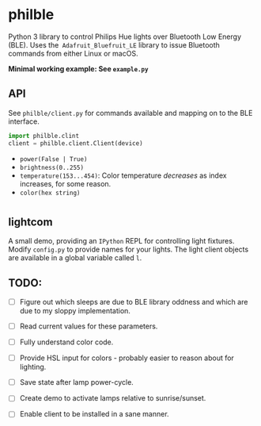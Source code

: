 # philble
Python 3 library to control Philips Hue lights over Bluetooth Low Energy (BLE). Uses
the` Adafruit_Bluefruit_LE` library to issue Bluetooth commands from either Linux or macOS.

**Minimal working example: See `example.py`**

## API
See `philble/client.py` for commands available and mapping on to the BLE interface.

```python
import philble.clint
client = philble.client.Client(device)
```

* `power(False | True)`
* `brightness(0..255)`
* `temperature(153...454)`: Color temperature *decreases* as index increases, for some reason.
* `color(hex string)`

#
## lightcom
A small demo, providing an `IPython` REPL for controlling light fixtures. Modify
`config.py` to provide names for your lights. The light client objects are available
in a global variable called `l`.

## TODO:
* [ ] Figure out which sleeps are due to BLE library oddness and which are due to my sloppy implementation.
* [ ] Read current values for these parameters.
* [ ] Fully understand color code.
* [ ] Provide HSL input for colors - probably easier to reason about for lighting.
* [ ] Save state after lamp power-cycle.
* [ ] Create demo to activate lamps relative to sunrise/sunset.
* [ ] Enable client to be installed in a sane manner.

